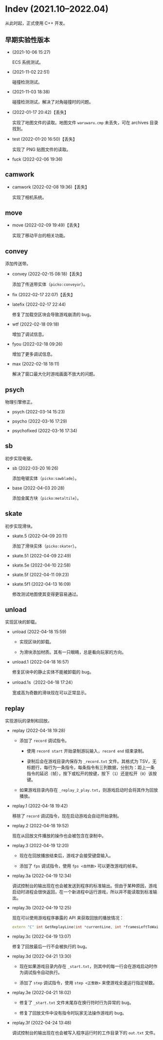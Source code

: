 # Indev (2021.10&ndash;2022.04)

从此时起，正式使用 C++ 开发。

## 早期实验性版本

  * (2021-10-06 15:27)

    ECS 系统测试。

  * (2021-11-02 22:51)

    碰撞检测测试。

  * (2021-11-03 18:38)

    碰撞检测测试，解决了对角碰撞时的问题。

  * (2022-01-17 20:42)【丢失】

    实现了地图文件的读取。地图文件 `waruwaru.cmp` 未丢失，可在 archives 目录找到。

  * test (2022-01-20 16:50)【丢失】

    实现了 PNG 贴图文件的读取。

  * fuck (2022-02-06 19:36)

## camwork

  * camwork (2022-02-08 19:36)【丢失】

    实现了相机系统。

## move

  * move (2022-02-09 19:49)【丢失】

    实现了移动平台的相关功能。

## convey

添加传送带。

  * convey (2022-02-15 08:18)【丢失】

    添加了传送带实体（`picko:conveyor`）。

  * fix (2022-02-17 22:07)【丢失】

  * latefix (2022-02-17 22:44)

    修复了加载空区块会导致游戏崩溃的 bug。

  * wtf (2022-02-18 09:18)

    增加了调试信息。

  * fyou (2022-02-18 09:26)

    增加了更多调试信息。

  * max (2022-02-18 18:11)

    解决了窗口最大化时游戏画面不放大的问题。

## psych

物理引擎修正。

  * psych (2022-03-14 15:23)

  * psycho (2022-03-16 17:29)

  * psychofixed (2022-03-16 17:34)

## sb

初步实现电锯。

  * sb (2022-03-20 16:26)

    添加电锯实体（`picko:sawblade`）。

  * base (2022-04-03 20:28)

    添加金属方块（`picko:metaltile`）。

## skate

初步实现滑块。

  * skate.5 (2022-04-09 20:11)

    添加了滑块实体（`picko:skater`）。

  * skate.51 (2022-04-09 22:49)

  * skate.5e (2022-04-10 22:58)

  * skate.5f (2022-04-11 09:23)

  * skate.5f1 (2022-04-13 16:09)

    修改测试地图使其变得更容易通过。

## unload

实现区块的卸载。

  * unload (2022-04-18 15:59)

      * 实现区块的卸载。

      * 为滑块添加材质。其有一只眼睛，总是看向玩家的方向。

  * unload.1 (2022-04-18 16:57)

    修复区块中的静止实体不能被卸载的 bug。

  * unload.1s（2022-04-18 17:24）

    宽或高为奇数的滑块现在可以正常显示。

## replay

实现游玩的录制和回放。

  * replay (2022-04-18 19:28)

      * 添加了 `record` 调试指令。

          * 使用 `record start` 开始录制游玩输入，`record end` 结束录制。

          * 录制后会在游戏目录内保存为 `_record.txt` 文件。其格式为 TSV，无标题行，每行为一条指令，每条指令有三列数据，分别为：距上一条指令的延迟（帧），按下或松开的按键，按下（`1`）还是松开（`0`）该按键。

      * 如果游戏目录内存在 `_replay_2_play.txt`，则游戏启动时会将其作为回放播放。

  * replay.1 (2022-04-18 19:42)

    移除了 `record` 调试指令，现在启动游戏会自动开始录制。

  * replay.2 (2022-04-18 19:52)

    现在从回放文件播放的操作也会被包含在录制中。

  * replay.3 (2022-04-19 12:20)

      * 现在在回放播放结束后，游戏才会接受键盘输入。

      * 添加了 `fps` 调试指令，使用 `fps <自然数>` 可以更改游戏的帧率。

  * replay.3a (2022-04-19 12:34)

    调试控制台的输出现在也会被发送到程序的标准输出。但由于某种原因，游戏启动时进程会很快返回，在一个新进程中运行游戏，所以并不能读取到标准输出。

  * replay.3b (2022-04-19 12:25)

    现在可以使用游戏程序暴露的 API 来获取回放的播放情况：

    ~~~cpp
    extern "C" int GetReplayLine(int *currentLine, int *framesLeftToWait);
    ~~~

  * replay.3c (2022-04-19 13:07)

    修复了回放最后一行不会被执行的 bug。

  * replay.3d (2022-04-21 13:30)

      * 现在如果游戏目录内存在 `_start.txt`，则其中的每一行会在游戏启动时作为调试指令自动执行。

      * 添加了 `step` 调试指令，使用 `step <正整数>` 来使游戏全速运行指定帧数。

  * replay.3e (2022-04-21 18:02)

      * 修复了 `_start.txt` 文件末尾存在换行符时行为异常的 bug。

      * 修复了回放文件中没有指令时玩家无法操作游戏的 bug。

  * replay.3f (2022-04-24 13:48)

      调试控制台的输出现在也会被写入程序运行时的工作目录下的 `out.txt` 文件。
